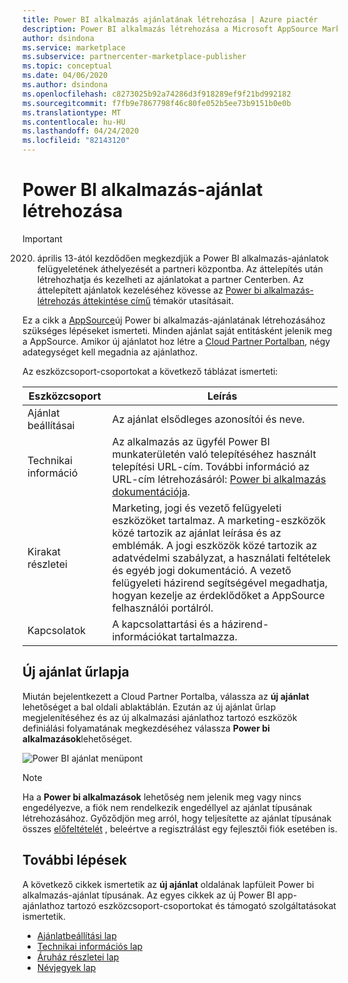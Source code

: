 ```yaml
---
title: Power BI alkalmazás ajánlatának létrehozása | Azure piactér
description: Power BI alkalmazás létrehozása a Microsoft AppSource Marketplace-hez.
author: dsindona
ms.service: marketplace
ms.subservice: partnercenter-marketplace-publisher
ms.topic: conceptual
ms.date: 04/06/2020
ms.author: dsindona
ms.openlocfilehash: c8273025b92a74286d3f918289ef9f21bd992182
ms.sourcegitcommit: f7fb9e7867798f46c80fe052b5ee73b9151b0e0b
ms.translationtype: MT
ms.contentlocale: hu-HU
ms.lasthandoff: 04/24/2020
ms.locfileid: "82143120"
---
```

# <a name="create-a-power-bi-app-offer"></a>Power BI alkalmazás-ajánlat létrehozása

>[!Important]
>2020. április 13-ától kezdődően megkezdjük a Power BI alkalmazás-ajánlatok felügyeletének áthelyezését a partneri központba. Az áttelepítés után létrehozhatja és kezelheti az ajánlatokat a partner Centerben. Az áttelepített ajánlatok kezeléséhez kövesse az [Power bi alkalmazás-létrehozás áttekintése című](https://docs.microsoft.com/azure/marketplace/partner-center-portal/create-power-bi-app-offer) témakör utasításait.

Ez a cikk a [AppSource](https://appsource.microsoft.com)új Power bi alkalmazás-ajánlatának létrehozásához szükséges lépéseket ismerteti. Minden ajánlat saját entitásként jelenik meg a AppSource. Amikor új ajánlatot hoz létre a [Cloud Partner Portalban](https://cloudpartner.azure.com/), négy adategységet kell megadnia az ajánlathoz.

Az eszközcsoport-csoportokat a következő táblázat ismerteti:

|   Eszközcsoport      | Leírás                                                                         |
| ----------------   | ----------------                                                                    |
| Ajánlat beállításai     | Az ajánlat elsődleges azonosítói és neve.                                      |
| Technikai információ     | Az alkalmazás az ügyfél Power BI munkaterületén való telepítéséhez használt telepítési URL-cím. További információ az URL-cím létrehozásáról: [Power bi alkalmazás dokumentációja](https://go.microsoft.com/fwlink/?linkid=2028636). |
| Kirakat részletei | Marketing, jogi és vezető felügyeleti eszközöket tartalmaz. A marketing-eszközök közé tartozik az ajánlat leírása és az emblémák. A jogi eszközök közé tartozik az adatvédelmi szabályzat, a használati feltételek és egyéb jogi dokumentáció. A vezető felügyeleti házirend segítségével megadhatja, hogyan kezelje az érdeklődőket a AppSource felhasználói portálról. |
| Kapcsolatok           | A kapcsolattartási és a házirend-információkat tartalmazza.                                     |

## <a name="new-offer-form"></a>Új ajánlat űrlapja

Miután bejelentkezett a Cloud Partner Portalba, válassza az **új ajánlat** lehetőséget a bal oldali ablaktáblán. Ezután az új ajánlat űrlap megjelenítéséhez és az új alkalmazási ajánlathoz tartozó eszközök definiálási folyamatának megkezdéséhez válassza **Power bi alkalmazások**lehetőséget.

![Power BI ajánlat menüpont](./media/new-offer-menu.png)

> [!NOTE] 
> Ha a **Power bi alkalmazások** lehetőség nem jelenik meg vagy nincs engedélyezve, a fiók nem rendelkezik engedéllyel az ajánlat típusának létrehozásához. Győződjön meg arról, hogy teljesítette az ajánlat típusának összes [előfeltételét](./cpp-prerequisites.md) , beleértve a regisztrálást egy fejlesztői fiók esetében is.


## <a name="next-steps"></a>További lépések

A következő cikkek ismertetik az **új ajánlat** oldalának lapfüleit Power bi alkalmazás-ajánlat típusának. Az egyes cikkek az új Power BI app-ajánlathoz tartozó eszközcsoport-csoportokat és támogató szolgáltatásokat ismertetik.

-  [Ajánlatbeállítási lap](./cpp-offer-settings-tab.md)
-  [Technikai információs lap](./cpp-technical-info-tab.md)
-  [Áruház részletei lap](./cpp-storefront-details-tab.md)
-  [Névjegyek lap](./cpp-contacts-tab.md)
